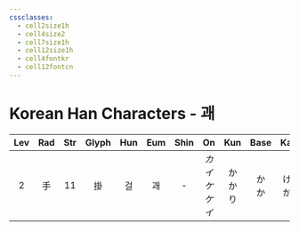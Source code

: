 ```yaml
---
cssclasses:
  - cell2size1h
  - cell4size2
  - cell7size1h
  - cell12size1h
  - cell4fontkr
  - cell12fontcn
---
```


# Korean Han Characters - 괘

| Lev | Rad | Str | Glyph | Hun | Eum | Shin |       On        | Kun |  Base  |   Kana   | Simp | Man |  Can  |
| :-: | :-: | :-: | :---: | :-: | :-: | :--: | :-------------: | :-: | :----: | :------: | :--: | :-: | :---: |
|  2  |  手  | 11  |   掛   |  걸  |  괘  |  -   | *カイ<br>ケ<br>ケイ* | かかり | か<br>か | ける<br>かる |  挂   | guà | gwaa3 |
